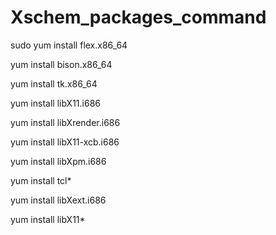 # Xschem_packages_command


sudo yum install flex.x86_64


yum install bison.x86_64

yum install tk.x86_64


yum install libX11.i686

yum install libXrender.i686


yum install libX11-xcb.i686

yum install libXpm.i686

yum install tcl*

yum install libXext.i686

yum install libX11*

